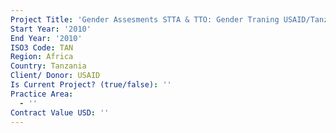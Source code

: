 ```yaml
---
Project Title: 'Gender Assesments STTA & TTO: Gender Traning USAID/Tanzania:  (TDY 88)'
Start Year: '2010'
End Year: '2010'
ISO3 Code: TAN
Region: Africa
Country: Tanzania
Client/ Donor: USAID
Is Current Project? (true/false): ''
Practice Area:
  - ''
Contract Value USD: ''
---
```

